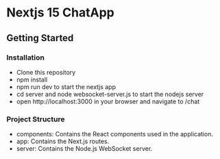 # Nextjs 15 ChatApp

## Getting Started

### Installation

- Clone this repository
- npm install
- npm run dev to start the nextjs app
- cd server and node websocket-server.js to start the nodejs server
- open http://localhost:3000 in your browser and navigate to /chat

### Project Structure

- components: Contains the React components used in the application.
- app: Contains the Next.js routes.
- server: Contains the Node.js WebSocket server.
